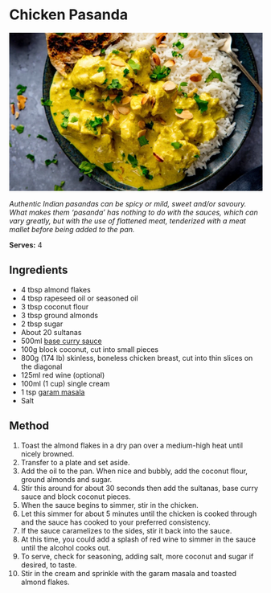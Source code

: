# Chicken Pasanda

![Chicken Pasanda](resources/chicken-pasanda.png)

*Authentic Indian pasandas can be spicy or mild, sweet and/or savoury. What makes them ‘pasanda’ has nothing to do with the sauces, which can vary greatly, but with the use of flattened meat, tenderized with a meat mallet before being added to the pan.*

**Serves:** 4

## Ingredients
- 4 tbsp almond flakes 
- 4 tbsp rapeseed oil or seasoned oil
- 3 tbsp coconut flour 
- 3 tbsp ground almonds 
- 2 tbsp sugar 
- About 20 sultanas 
- 500ml [base curry sauce](../Base/curry-base.md)
- 100g block coconut, cut into small pieces 
- 800g (174 lb) skinless, boneless chicken breast, cut into thin slices on the diagonal 
- 125ml red wine (optional) 
- 100ml (1 cup) single cream 
- 1 tsp [garam masala](../Base/garam-masala.md)
- Salt 

## Method
1. Toast the almond flakes in a dry pan over a medium-high heat until nicely browned. 
1. Transfer to a plate and set aside. 
1. Add the oil to the pan. When nice and bubbly, add the coconut flour, ground almonds and sugar. 
1. Stir this around for about 30 seconds then add the sultanas, base curry sauce and block coconut pieces. 
1. When the sauce begins to simmer, stir in the chicken. 
1. Let this simmer for about 5 minutes until the chicken is cooked through and the sauce has cooked to your preferred consistency. 
1. If the sauce caramelizes to the sides, stir it back into the sauce. 
1. At this time, you could add a splash of red wine to simmer in the sauce until the alcohol cooks out. 
1. To serve, check for seasoning, adding salt, more coconut and sugar if desired, to taste. 
1. Stir in the cream and sprinkle with the garam masala and toasted almond flakes. 


